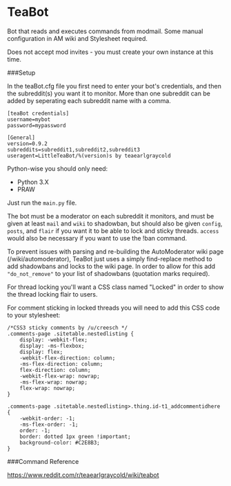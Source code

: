 TeaBot
====================

Bot that reads and executes commands from modmail. Some manual configuration in AM wiki and Stylesheet required.

Does not accept mod invites - you must create your own instance at this time.

###Setup

In the teaBot.cfg file you first need to enter your bot's credentials, and then the subreddit(s) you want it to monitor. More than one subreddit can be added by seperating each subreddit name with a comma.

    [teaBot credentials]
    username=mybot
    password=mypassword

    [General]
    version=0.9.2
    subreddits=subreddit1,subreddit2,subreddit3
    useragent=LittleTeaBot/%(version)s by teaearlgraycold
    
Python-wise you should only need:

* Python 3.X
* PRAW

Just run the `main.py` file.
    
The bot must be a moderator on each subreddit it monitors, and must be given at least `mail` and `wiki` to shadowban, but should also be given `config`, `posts`, and `flair` if you want it to be able to lock and sticky threads. `access` would also be necessary if you want to use the !ban command.

To prevent issues with parsing and re-building the AutoModerator wiki page (/wiki/automoderator), TeaBot just uses a simply find-replace method to add shadowbans and locks to the wiki page. In order to allow for this add `"do_not_remove"` to your list of shadowbans (quotation marks required).

For thread locking you'll want a CSS class named "Locked" in order to show the thread locking flair to users.

For comment sticking in locked threads you will need to add this CSS code to your stylesheet:

    /*CSS3 sticky comments by /u/creesch */
    .comments-page .sitetable.nestedlisting {
        display: -webkit-flex;
        display: -ms-flexbox;
        display: flex;
        -webkit-flex-direction: column;
        -ms-flex-direction: column;
        flex-direction: column;
        -webkit-flex-wrap: nowrap;
        -ms-flex-wrap: nowrap;
        flex-wrap: nowrap;    
    }

    .comments-page .sitetable.nestedlisting>.thing.id-t1_addcommentidhere
    {
        -webkit-order: -1;
        -ms-flex-order: -1;
        order: -1;
        border: dotted 1px green !important;
        background-color: #C2E8B3;
    }

###Command Reference

https://www.reddit.com/r/teaearlgraycold/wiki/teabot
